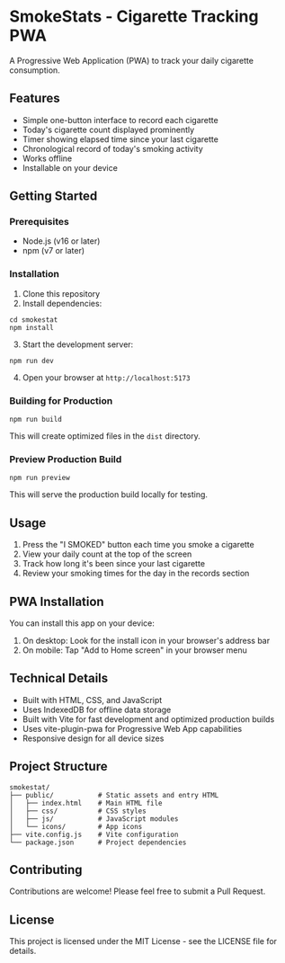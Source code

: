 # SmokeStats - Cigarette Tracking PWA

A Progressive Web Application (PWA) to track your daily cigarette consumption.

## Features

- Simple one-button interface to record each cigarette
- Today's cigarette count displayed prominently
- Timer showing elapsed time since your last cigarette
- Chronological record of today's smoking activity
- Works offline
- Installable on your device

## Getting Started

### Prerequisites

- Node.js (v16 or later)
- npm (v7 or later)

### Installation

1. Clone this repository
2. Install dependencies:

```
cd smokestat
npm install
```

3. Start the development server:

```
npm run dev
```

4. Open your browser at `http://localhost:5173`

### Building for Production

```
npm run build
```

This will create optimized files in the `dist` directory.

### Preview Production Build

```
npm run preview
```

This will serve the production build locally for testing.

## Usage

1. Press the "I SMOKED" button each time you smoke a cigarette
2. View your daily count at the top of the screen
3. Track how long it's been since your last cigarette
4. Review your smoking times for the day in the records section

## PWA Installation

You can install this app on your device:

1. On desktop: Look for the install icon in your browser's address bar
2. On mobile: Tap "Add to Home screen" in your browser menu

## Technical Details

- Built with HTML, CSS, and JavaScript
- Uses IndexedDB for offline data storage
- Built with Vite for fast development and optimized production builds
- Uses vite-plugin-pwa for Progressive Web App capabilities
- Responsive design for all device sizes

## Project Structure

```
smokestat/
├── public/           # Static assets and entry HTML
│   ├── index.html    # Main HTML file
│   ├── css/          # CSS styles
│   ├── js/           # JavaScript modules
│   └── icons/        # App icons
├── vite.config.js    # Vite configuration
└── package.json      # Project dependencies
```

## Contributing

Contributions are welcome! Please feel free to submit a Pull Request.

## License

This project is licensed under the MIT License - see the LICENSE file for details.